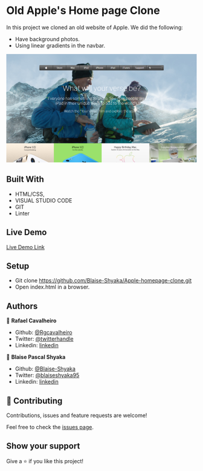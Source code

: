 # Old Apple's Home page Clone

In this project we cloned an old website of Apple. We did the following: 

- Have background photos.
- Using linear gradients in the navbar.

![screenshot](app_screenshot.png)

## Built With

- HTML/CSS,
- VISUAL STUDIO CODE
- GIT
- Linter

## Live Demo

[Live Demo Link](https://raw.githack.com/Blaise-Shyaka/Apple-homepage-clone/homepage/index.html)

## Setup

- Git clone https://github.com/Blaise-Shyaka/Apple-homepage-clone.git
- Open index.html in a browser.

## Authors

👤 **Rafael Cavalheiro**

- Github: [@Rgcavalheiro](https://github.com/rgcavalheiro)
- Twitter: [@twitterhandle](https://twitter.com/rgcavalheiro)
- Linkedin: [linkedin](https://www.linkedin.com/in/rafael-cavalheiro-00415b94/)

👤 **Blaise Pascal Shyaka**

- Github: [@Blaise-Shyaka](https://github.com/Blaise-Shyaka)
- Twitter: [@blaiseshyaka95](https://twitter.com/blaiseshyaka95)
- Linkedin: [linkedin](https://www.linkedin.com/in/blaise-pascal-shyaka-b1340b111/)

## 🤝 Contributing

Contributions, issues and feature requests are welcome!

Feel free to check the [issues page](issues/).

## Show your support

Give a ⭐️ if you like this project!

